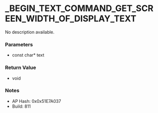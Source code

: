 # _BEGIN_TEXT_COMMAND_GET_SCREEN_WIDTH_OF_DISPLAY_TEXT

No description available.

### Parameters
* const char* text

### Return Value
* void

### Notes
* AP Hash: 0x0x51E7A037
* Build: 811

